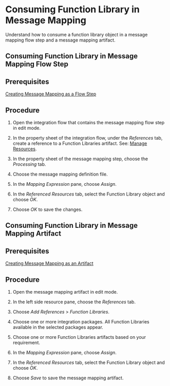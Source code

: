 <!-- loiod4dcb4af8e944b33b9116e2837353930 -->

# Consuming Function Library in Message Mapping

Understand how to consume a function library object in a message mapping flow step and a message mapping artifact.

<a name="task_flg_lqb_pxb"/>

<!-- task\_flg\_lqb\_pxb -->

## Consuming Function Library in Message Mapping Flow Step



<a name="task_flg_lqb_pxb__prereq_myf_hrv_pxb"/>

## Prerequisites

[Creating Message Mapping as a Flow Step](creating-message-mapping-as-a-flow-step-3d5cb7f.md)



<a name="task_flg_lqb_pxb__steps_a2m_nqb_pxb"/>

## Procedure

1.  Open the integration flow that contains the message mapping flow step in edit mode.

2.  In the property sheet of the integration flow, under the *References* tab, create a reference to a Function Libraries artifact. See: [Manage Resources](manage-resources-b5968b2.md).

3.  In the property sheet of the message mapping step, choose the *Processing* tab.

4.  Choose the message mapping definition file.

5.  In the *Mapping Expression* pane, choose *Assign*.

6.  In the *Referenced Resources* tab, select the Function Library object and choose *OK*.

7.  Choose *OK* to save the changes.


<a name="task_oqt_4qb_pxb"/>

<!-- task\_oqt\_4qb\_pxb -->

## Consuming Function Library in Message Mapping Artifact



<a name="task_oqt_4qb_pxb__prereq_tz3_dtv_pxb"/>

## Prerequisites

[Creating Message Mapping as an Artifact](creating-message-mapping-as-an-artifact-1d52a7b.md)



<a name="task_oqt_4qb_pxb__steps_pqt_4qb_pxb"/>

## Procedure

1.  Open the message mapping artifact in edit mode.

2.  In the left side resource pane, choose the *References* tab.

3.  Choose *Add References* \> *Function Libraries*.

4.  Choose one or more integration packages. All Function Libraries available in the selected packages appear.

5.  Choose one or more Function Libraries artifacts based on your requirement.

6.  In the *Mapping Expression* pane, choose *Assign*.

7.  In the *Referenced Resources* tab, select the Function Library object and choose *OK*.

8.  Choose *Save* to save the message mapping artifact.


